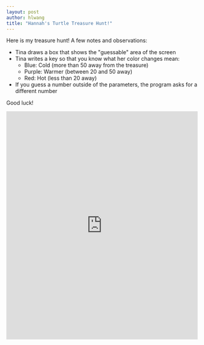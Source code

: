 ```yaml
---
layout: post
author: hlwang
title: "Hannah's Turtle Treasure Hunt!"
---
```

Here is my treasure hunt! A few notes and observations:

* Tina draws a box that shows the "guessable" area of the screen
* Tina writes a key so that you know what her color changes mean:
  * Blue: Cold (more than 50 away from the treasure)
  * Purple: Warmer (between 20 and 50 away)
  * Red: Hot (less than 20 away)
* If you guess a number outside of the parameters, the program asks for a different number

Good luck!

<iframe src="https://trinket.io/embed/python/340c0a5d2c" width="100%" height="600" frameborder="0" marginwidth="0" marginheight="0" allowfullscreen></iframe>
